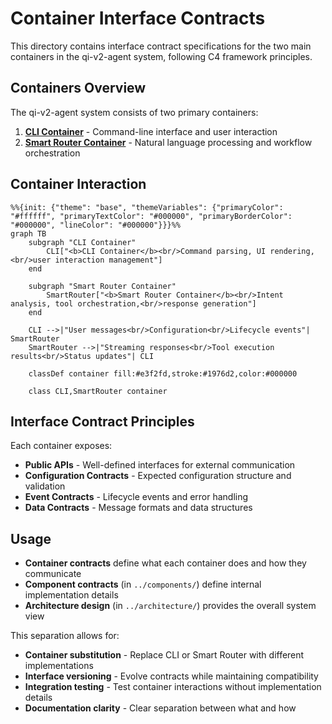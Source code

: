 # Container Interface Contracts

This directory contains interface contract specifications for the two main containers in the qi-v2-agent system, following C4 framework principles.

## Containers Overview

The qi-v2-agent system consists of two primary containers:

1. **[CLI Container](./cli-container.md)** - Command-line interface and user interaction
2. **[Smart Router Container](./smart-router-container.md)** - Natural language processing and workflow orchestration

## Container Interaction

```mermaid
%%{init: {"theme": "base", "themeVariables": {"primaryColor": "#ffffff", "primaryTextColor": "#000000", "primaryBorderColor": "#000000", "lineColor": "#000000"}}}%%
graph TB
    subgraph "CLI Container"
        CLI["<b>CLI Container</b><br/>Command parsing, UI rendering,<br/>user interaction management"]
    end
    
    subgraph "Smart Router Container"  
        SmartRouter["<b>Smart Router Container</b><br/>Intent analysis, tool orchestration,<br/>response generation"]
    end
    
    CLI -->|"User messages<br/>Configuration<br/>Lifecycle events"| SmartRouter
    SmartRouter -->|"Streaming responses<br/>Tool execution results<br/>Status updates"| CLI
    
    classDef container fill:#e3f2fd,stroke:#1976d2,color:#000000
    
    class CLI,SmartRouter container
```

## Interface Contract Principles

Each container exposes:
- **Public APIs** - Well-defined interfaces for external communication
- **Configuration Contracts** - Expected configuration structure and validation
- **Event Contracts** - Lifecycle events and error handling
- **Data Contracts** - Message formats and data structures

## Usage

- **Container contracts** define what each container does and how they communicate
- **Component contracts** (in `../components/`) define internal implementation details
- **Architecture design** (in `../architecture/`) provides the overall system view

This separation allows for:
- **Container substitution** - Replace CLI or Smart Router with different implementations
- **Interface versioning** - Evolve contracts while maintaining compatibility  
- **Integration testing** - Test container interactions without implementation details
- **Documentation clarity** - Clear separation between what and how